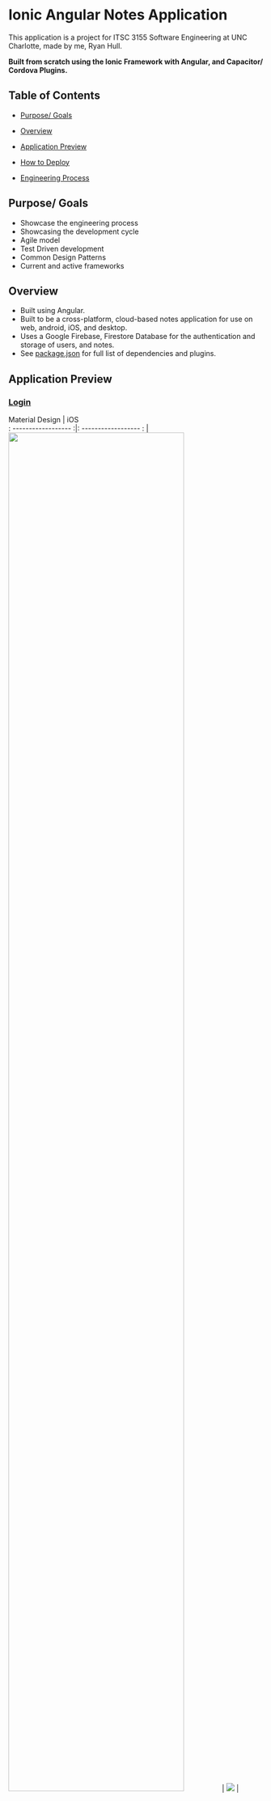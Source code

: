 # Ionic Angular Notes Application

This application is a project for ITSC 3155 Software Engineering at UNC Charlotte, made by me, Ryan Hull.

**Built from scratch using the Ionic Framework with Angular, and Capacitor/ Cordova Plugins.**

## Table of Contents

- [Purpose/ Goals](#purpose-goals)

- [Overview](#overview)

- [Application Preview](#application-preview)

- [How to Deploy](#how-to-deploy)

- [Engineering Process](#engineering-process)

  
  

## Purpose/ Goals

* Showcase the engineering process
* Showcasing the development cycle
* Agile model
* Test Driven development
* Common Design Patterns
* Current and active frameworks



## Overview

* Built using Angular.
* Built to be a cross-platform, cloud-based notes application for use on web, android, iOS, and desktop.
* Uses a Google Firebase, Firestore Database for the authentication and storage of users, and notes.
* See [package.json](/package.json) for full list of dependencies and plugins.



## Application Preview

### [Login](/src/app/home/home.page.html)

  Material Design     | iOS                 
: ------------------ :|: ------------------ :
| <img src="/resources/screenshots/login-page(Pixel-2-XL).png" width=83%/> | <img src="/resources/screenshots/login-page(iPhone-X).png" /> |

### [Register](/src/app/pages/register/register.page.html)

| Material Design    | iOS           |
| ------------------ | ------------- |
| <img src="/resources/screenshots/register-page(Pixel-2-XL).png" width=83%/> | ![iOS Register](/resources/screenshots/register-page(iPhone-X).png) |

### [Create Note](/src/app/pages/note-details/note-details.page.html)

| Material Design    | iOS           |
| ------------------ | ------------- |
| <img src="/resources/screenshots/note-page-create(Pixel-2-XL).png" width=83%/> | ![iOS Create Note](/resources/screenshots/note-page-create(iPhone-X).png) |

### [Notes List](/src/app/pages/notes-list/notes-list.page.html)

| Material Design    | iOS           |
| ------------------ | ------------- |
| <img src="/resources/screenshots/notes-page(Pixel-2-XL).png" width=83%/> | ![iOS Notes List](/resources/screenshots/notes-page(iPhone-X).png) |

### [Edit Note](/src/app/pages/note-details/note-details.page.html)

| Material Design    | iOS           |
| ------------------ | ------------- |
| <img src="/resources/screenshots/note-page-edit(Pixel-2-XL).png" width=83%/> | ![iOS Edit Note](/resources/screenshots/note-page-edit(iPhone-X).png) |

### [Set Reminder](/src/app/services/notification.service.ts)

| Material Design    | iOS           |
| ------------------ | ------------- |
| <img src="/resources/screenshots/set-reminder(Pixel-2-XL).png" width=83%/> | ![iOS Set Reminder](/resources/screenshots/set-reminder(iPhone-X).png) |

### [Desktop Notes List](/src/app/pages/notes-list/notes-list.page.html)

| Windows            |
| ------------------ |
| ![Windows Desktop Notes List](/resources/screenshots/notes(Laptop).png) |



## How to Deploy

### Requirements: 

* [Ionic CLI](https://ionicframework.com/docs/intro/cli)
* [Node.js](https://nodejs.org/en/)

### Steps:

1. Clone repository `git clone https://github.com/HullRyan/IonicNotesApp`
2. Create Google Firebase Project and Firestore Database
3. Create collections for users, notes. See [database.md]()
4. Place your Firebase SDK Config snippet into [/src/environments/envoironments.ts]()
5. Run `npm install` from root to install dependencies
6. Run `ionic serve` or build to desired platform with `ionic build` and deploy
7. Enjoy :notebook::pencil2:



## Engineering Process

### Agile Methodology:

### Sprint 1: (4/8/2021 - 4/19/2021) :heavy_check_mark:
  *  Plan: Local Notes and Reminders App 
    * Features extracted from user stories:
      * Save/ Delete Notes
      * Set Single/ Recurring notifications
      * Clear set notifications
  * Design: Ionic Framework base application
    * Notes List page
    * Note Details/ Edit page
    * Note service
  * Development: Implement local storage for notes and reminders
    * Capacitor - Cordova plugins
    * Notes service
    * Notification service
  * Testing: Tested all functions made with built in data
    
    * Made notes, deleted notes, set notification, deleted notification
  * Review: Missing cross-platform functionality
    * Added user stories based on feedback
      * Needed: Responsive UI vs current Static UI
      * Needed: Cloud database for notes 



### Sprint 2: (4/19/2021 - 4/27/2021) :heavy_check_mark:
  * Plan: Cloud Notes App with Reminders
    * Features extracted from user stories:
      * Account creation/ authentication
      * Note storage in Cloud database
      * Responsive UI for cross-platform use
  * Design: Sprint 1 UI Base
    * Login/Home page
    * Register page
    * Notes List page
    * Note Details/ Edit page
  * Development: Implement Cloud functionality
    * Firestore database
    * Responsive UI with HTML and CSS styling
    * Angular authentication service
    * Update note service for use with database
    * Attached notification service to note service through notification interface
  * Testing: Testing authentication, note functions, reminders, UI
    * Tested all tests from Sprint 1
    * Tested account creation, deletion, sign in, sign out
    * Tested UI on platforms with varying sizes (Web, Android, iOS, Windows)
  * Review: Missing functionality for complex data in note,  notification control and settings
    * Added user stories based on feedback
      * Needed: Notifications view page
      * Needed: Advanced Text Editor in place for Note body
      * Needed: Updated database collection and fields for search and sorting



### Sprint 3: (4/27/2021 - Current) :eyes:

* Plan: Markdown Notes App with advanced Notification Integration
  * Features extracted from user stories:
    * Markdown Editor for Note body
    * Notifications list page
    * Notes list sort/ search 
* Design: Sprint 2 UI Base    (Current Stage - 4/27/2021 :pushpin:)
  * Login/ Home page
  * Register page
  * Notes List page
  * Note Details/ Edit Page
  * Settings Tab
    * Account functions
    * Notification List Page


